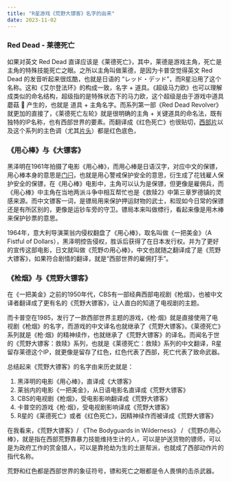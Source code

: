 ```yaml
---
title: "R星游戏《荒野大镖客》名字的由来"
date: 2023-11-02
---
```


### Red Dead - 莱德死亡

如果对英文 Red Dead 直译应该是《莱德死亡》，其中，莱德是游戏主角，死亡是主角的特殊技能死亡之眼。之所以主角叫做莱德，是因为卡普空觉得英文 Red Dead 的发音听起来很炫酷，也就是日语的 “レッド・デッド”，而R星沿用了这个名称。这和《艾尔登法环》的构成一致，名字 + 道具。《超级马力欧》也可以理解成类似的命名结构，超级指的是特殊状态下的马力欧，这个超级是由于游戏中道具蘑菇 🍄 产生的，也就是 道具 + 主角名字。而系列第一部《Red Dead Revolver》就更加的直接了，《莱德死亡左轮》就是很明确的主角 + 关键道具的命名法，既有独特的IP名称，也有西部世界的要素。而翻译成《红色死亡》也很贴切，[西部片](https://www.bilibili.com/video/BV1i24y1U7sH/)以及这个系列的主色调（尤其[片头](https://www.bilibili.com/video/BV1vJ411L7Tw/)）都是红色底色，

### 《用心棒》与《大镖客》

黑泽明在1961年拍摄了电影《用心棒》，而用心棒是日语汉字，对应中文的保镖，用心棒本身的意思是[门闩](https://ja.wikipedia.org/wiki/%E7%94%A8%E5%BF%83%E6%A3%92_(%E6%9B%96%E6%98%A7%E3%81%95%E5%9B%9E%E9%81%BF))，也就是用心警戒保护安全的意思，衍生成了花钱雇人保护安全的保镖，在《用心棒》电影中，主角可以认为是保镖，但更像是雇佣兵，而《用心棒》中主角在当地两派斗争中相互帮忙也是《救赎2》中第三章罗德镇的灵感来源。而中文镖客一词，是镖局用来保护押运财物的武士，和现如今日常的保镖还是有所区别的，更像是运钞车旁的守卫。镖局本来叫做標行，看起来像是用木棒来保护钞票的意思。

1964年，意大利导演莱翁内侵权翻盘了《用心棒》，取名叫做《一把美金》（A Fistful of Dollars），黑泽明控告侵权，胜诉后获得了在日本发行权。并为了更好的宣传这部电影，日文就叫做《荒野の用心棒》，中文也就随之翻译成了是《荒野大镖客》，如果符合剧情的翻译，就是“西部世界的雇佣打手”。

### 《枪烟》与《荒野大镖客》

在《一把美金》之前的1950年代，CBS有一部经典西部电视剧《枪烟》，也被中文译者翻译成了更有名的《荒野大镖客》，让人直白的知道了电视剧的主题。

而卡普空在1985，发行了一款西部世界主题的游戏，《枪·烟》就是直接使用了电视剧《枪烟》的名字，而游戏的中文译名也就继承了《荒野大镖客》。《莱德死亡》系列就是《枪·烟》的精神续作，也就继承了《荒野大镖客》的译名。而闻名于世的《荒野大镖客：救赎》系列，也就是《莱德死亡：救赎》系列的中文翻译，R星留存莱德这个IP，就更像是留存了红色，红色代表了西部，死亡代表了致命武器。

总结起来《荒野大镖客》的名字由来历史就是：

1. 黑泽明的电影《用心棒》，直译成《大镖客》
1. 莱翁内的电影《一把美金》，从日语电影名直译成《荒野大镖客》
1. CBS的电视剧《枪烟》，受电影影响翻译成《荒野大镖客》
1. 卡普空的游戏《枪·烟》，受电视剧影响译成《荒野大镖客》
1. R星的《莱德死亡》或者《红色死亡》，因精神续作而被译成《荒野大镖客》

在我看来，《荒野大镖客》/ 《The Bodyguards in Wilderness》 / 《荒野の用心棒》，就是指在西部荒野靠暴力技能维持生计的人，可以是护送货物的镖师，可以是为政府工作的赏金猎人，可以是靠抢劫为生的土匪帮派，也就成了西部动作片的指代名称。

荒野和红色都是西部世界的象征符号，镖和死亡之眼都是令人畏惧的击杀武器。






